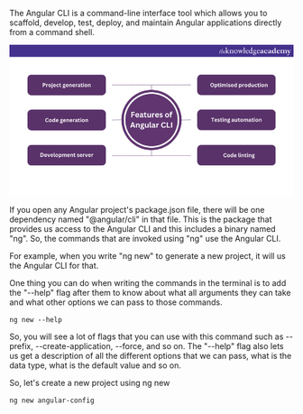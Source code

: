 The Angular CLI is a command-line interface tool which allows you to scaffold, develop, test, deploy, and maintain Angular applications directly from a command shell.

![alt text](image.png)

If you open any Angular project's package.json file, there will be one dependency named "@angular/cli" in that file. This is the package that provides us access to the Angular CLI and this includes a binary named "ng". So, the commands that are invoked using "ng" use the Angular CLI.

For example, when you write "ng new" to generate a new project, it will us the Angular CLI for that.

One thing you can do when writing the commands in the terminal is to add the "--help" flag after them to know about what all arguments they can take and what other options we can pass to those commands.

    ng new --help

So, you will see a lot of flags that you can use with this command such as --prefix, --create-application, --force, and so on. The "--help" flag also lets us get a description of all the different options that we can pass, what is the data type, what is the default value and so on.

So, let's create a new project using ng new

    ng new angular-config